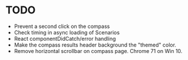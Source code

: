 TODO
====================


* Prevent a second click on the compass
* Check timing in async loading of Scenarios
* React componentDidCatch/error handling
* Make the compass results header background the "themed" color.
* Remove horizontal scrollbar on compass page. Chrome 71 on Win 10.